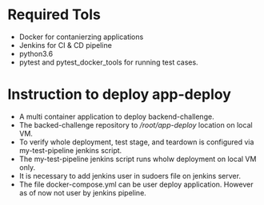 # Required Tols 
* Docker for contanierzing applications
* Jenkins for CI & CD pipeline
* python3.6
* pytest and pytest_docker_tools for running test cases.

# Instruction to deploy app-deploy
* A multi container application to deploy backend-challenge.
* The backed-challenge repository to */root/app-deploy* location on local VM.
* To verify whole deployment, test stage, and teardown is configured via my-test-pipeline jenkins script.
* The my-test-pipeline jenkins script runs wholw deployment on local VM only.
* It is necessary to add jenkins user in sudoers file on jenkins server.
* The file docker-compose.yml can be user deploy application. However as of now not user by jenkins pipeline.
